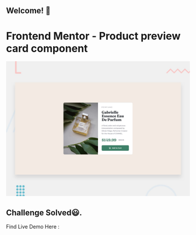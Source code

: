 ## Welcome! 👋

# Frontend Mentor - Product preview card component

![Design preview for the Product preview card component coding challenge](./design/desktop-preview.jpg)

## Challenge Solved😃.

Find Live Demo Here :
